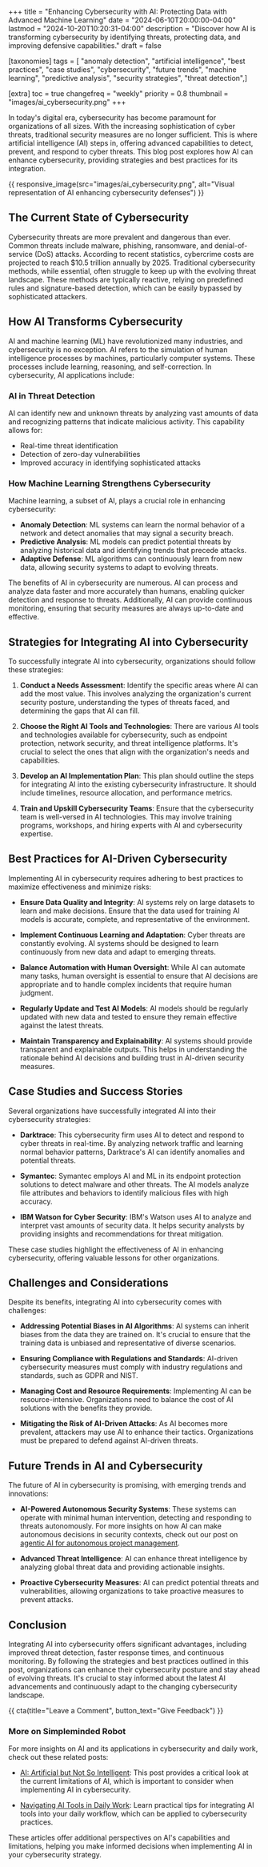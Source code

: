 +++
title = "Enhancing Cybersecurity with AI: Protecting Data with Advanced Machine Learning"
date = "2024-06-10T20:00:00-04:00"
lastmod = "2024-10-20T10:20:31-04:00"
description = "Discover how AI is transforming cybersecurity by identifying threats, protecting data, and improving defensive capabilities."
draft = false

[taxonomies]
tags = [ "anomaly detection", "artificial intelligence", "best practices", "case studies", "cybersecurity", "future trends", "machine learning", "predictive analysis", "security strategies", "threat detection",]

[extra]
toc = true
changefreq = "weekly"
priority = 0.8
thumbnail = "images/ai_cybersecurity.png"
+++

In today's digital era, cybersecurity has become paramount for organizations of all sizes. With the increasing sophistication of cyber threats, traditional security measures are no longer sufficient. This is where artificial intelligence (AI) steps in, offering advanced capabilities to detect, prevent, and respond to cyber threats. This blog post explores how AI can enhance cybersecurity, providing strategies and best practices for its integration.

<!--more-->

{{ responsive_image(src="images/ai_cybersecurity.png", alt="Visual representation of AI enhancing cybersecurity defenses") }}

## The Current State of Cybersecurity

Cybersecurity threats are more prevalent and dangerous than ever. Common threats include malware, phishing, ransomware, and denial-of-service (DoS) attacks. According to recent statistics, cybercrime costs are projected to reach $10.5 trillion annually by 2025. Traditional cybersecurity methods, while essential, often struggle to keep up with the evolving threat landscape. These methods are typically reactive, relying on predefined rules and signature-based detection, which can be easily bypassed by sophisticated attackers.

## How AI Transforms Cybersecurity

AI and machine learning (ML) have revolutionized many industries, and cybersecurity is no exception. AI refers to the simulation of human intelligence processes by machines, particularly computer systems. These processes include learning, reasoning, and self-correction. In cybersecurity, AI applications include:

### AI in Threat Detection

AI can identify new and unknown threats by analyzing vast amounts of data and recognizing patterns that indicate malicious activity. This capability allows for:

- Real-time threat identification
- Detection of zero-day vulnerabilities
- Improved accuracy in identifying sophisticated attacks

### How Machine Learning Strengthens Cybersecurity

Machine learning, a subset of AI, plays a crucial role in enhancing cybersecurity:

- **Anomaly Detection**: ML systems can learn the normal behavior of a network and detect anomalies that may signal a security breach.
- **Predictive Analysis**: ML models can predict potential threats by analyzing historical data and identifying trends that precede attacks.
- **Adaptive Defense**: ML algorithms can continuously learn from new data, allowing security systems to adapt to evolving threats.

The benefits of AI in cybersecurity are numerous. AI can process and analyze data faster and more accurately than humans, enabling quicker detection and response to threats. Additionally, AI can provide continuous monitoring, ensuring that security measures are always up-to-date and effective.

## Strategies for Integrating AI into Cybersecurity

To successfully integrate AI into cybersecurity, organizations should follow these strategies:

1. **Conduct a Needs Assessment**: Identify the specific areas where AI can add the most value. This involves analyzing the organization's current security posture, understanding the types of threats faced, and determining the gaps that AI can fill.

2. **Choose the Right AI Tools and Technologies**: There are various AI tools and technologies available for cybersecurity, such as endpoint protection, network security, and threat intelligence platforms. It's crucial to select the ones that align with the organization's needs and capabilities.

3. **Develop an AI Implementation Plan**: This plan should outline the steps for integrating AI into the existing cybersecurity infrastructure. It should include timelines, resource allocation, and performance metrics.

4. **Train and Upskill Cybersecurity Teams**: Ensure that the cybersecurity team is well-versed in AI technologies. This may involve training programs, workshops, and hiring experts with AI and cybersecurity expertise.

## Best Practices for AI-Driven Cybersecurity

Implementing AI in cybersecurity requires adhering to best practices to maximize effectiveness and minimize risks:

- **Ensure Data Quality and Integrity**: AI systems rely on large datasets to learn and make decisions. Ensure that the data used for training AI models is accurate, complete, and representative of the environment.

- **Implement Continuous Learning and Adaptation**: Cyber threats are constantly evolving. AI systems should be designed to learn continuously from new data and adapt to emerging threats.

- **Balance Automation with Human Oversight**: While AI can automate many tasks, human oversight is essential to ensure that AI decisions are appropriate and to handle complex incidents that require human judgment.

- **Regularly Update and Test AI Models**: AI models should be regularly updated with new data and tested to ensure they remain effective against the latest threats.

- **Maintain Transparency and Explainability**: AI systems should provide transparent and explainable outputs. This helps in understanding the rationale behind AI decisions and building trust in AI-driven security measures.

## Case Studies and Success Stories

Several organizations have successfully integrated AI into their cybersecurity strategies:

- **Darktrace**: This cybersecurity firm uses AI to detect and respond to cyber threats in real-time. By analyzing network traffic and learning normal behavior patterns, Darktrace's AI can identify anomalies and potential threats.

- **Symantec**: Symantec employs AI and ML in its endpoint protection solutions to detect malware and other threats. The AI models analyze file attributes and behaviors to identify malicious files with high accuracy.

- **IBM Watson for Cyber Security**: IBM's Watson uses AI to analyze and interpret vast amounts of security data. It helps security analysts by providing insights and recommendations for threat mitigation.

These case studies highlight the effectiveness of AI in enhancing cybersecurity, offering valuable lessons for other organizations.

## Challenges and Considerations

Despite its benefits, integrating AI into cybersecurity comes with challenges:

- **Addressing Potential Biases in AI Algorithms**: AI systems can inherit biases from the data they are trained on. It's crucial to ensure that the training data is unbiased and representative of diverse scenarios.

- **Ensuring Compliance with Regulations and Standards**: AI-driven cybersecurity measures must comply with industry regulations and standards, such as GDPR and NIST.

- **Managing Cost and Resource Requirements**: Implementing AI can be resource-intensive. Organizations need to balance the cost of AI solutions with the benefits they provide.

- **Mitigating the Risk of AI-Driven Attacks**: As AI becomes more prevalent, attackers may use AI to enhance their tactics. Organizations must be prepared to defend against AI-driven threats.

## Future Trends in AI and Cybersecurity

The future of AI in cybersecurity is promising, with emerging trends and innovations:

- **AI-Powered Autonomous Security Systems**: These systems can operate with minimal human intervention, detecting and responding to threats autonomously. For more insights on how AI can make autonomous decisions in security contexts, check out our post on [agentic AI for autonomous project management](@/agentic-ai-autonomous-project-management.md).

- **Advanced Threat Intelligence**: AI can enhance threat intelligence by analyzing global threat data and providing actionable insights.

- **Proactive Cybersecurity Measures**: AI can predict potential threats and vulnerabilities, allowing organizations to take proactive measures to prevent attacks.

## Conclusion

Integrating AI into cybersecurity offers significant advantages, including improved threat detection, faster response times, and continuous monitoring. By following the strategies and best practices outlined in this post, organizations can enhance their cybersecurity posture and stay ahead of evolving threats. It's crucial to stay informed about the latest AI advancements and continuously adapt to the changing cybersecurity landscape.

{{ cta(title="Leave a Comment", button_text="Give Feedback") }}

### More on Simpleminded Robot

For more insights on AI and its applications in cybersecurity and daily work, check out these related posts:

- [AI: Artificial but Not So Intelligent](@/ai-artificial-but-not-so-intelligent.md): This post provides a critical look at the current limitations of AI, which is important to consider when implementing AI in cybersecurity.

- [Navigating AI Tools in Daily Work](@/navigating-ai-tools-daily-work.md): Learn practical tips for integrating AI tools into your daily workflow, which can be applied to cybersecurity practices.

These articles offer additional perspectives on AI's capabilities and limitations, helping you make informed decisions when implementing AI in your cybersecurity strategy.
